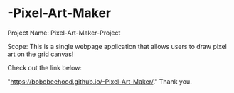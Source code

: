 # -Pixel-Art-Maker
Project Name:
Pixel-Art-Maker-Project

Scope:
This is a single webpage application that allows users to draw pixel art on the grid canvas!

Check out the link below:

 "https://bobobeehood.github.io/-Pixel-Art-Maker/."
Thank you.
